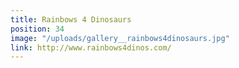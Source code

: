 ```yaml
---
title: Rainbows 4 Dinosaurs
position: 34
image: "/uploads/gallery__rainbows4dinosaurs.jpg"
link: http://www.rainbows4dinos.com/
---
```


